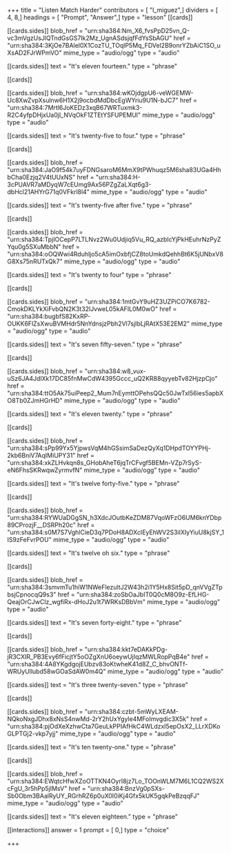 +++
title = "Listen Match Harder"
contributors = [ "l_miguez",]
dividers = [ 4, 8,]
headings = [ "Prompt", "Answer",]
type = "lesson"
[[cards]]

[[cards.sides]]
blob_href = "urn:sha384:Nm_X6_fvsPpD25vn_Q-vc3mVgzUsJlQTndGsGS7Ik2Mz_UgnASdsjqfFdYsSbAGU"
href = "urn:sha384:3KjOe7BAlel0X1CozTU_TOqlP5Mq_FDVel2B9onrYZbAiC1SO_uXsAD2FJrWPmVO"
mime_type = "audio/ogg"
type = "audio"

[[cards.sides]]
text = "It's eleven fourteen."
type = "phrase"

[[cards]]

[[cards.sides]]
blob_href = "urn:sha384:wKOjdgpU6-veWGEMW-Uc8XwZvpXsulnw6H1X2j9ocbdMdDbcEgWYriu9U1N-bJC7"
href = "urn:sha384:7Mrtl6JoKEDz3xqB67WRTuxmk3-R2C4yfpDHjxUa0jl_NVqOkF1ZTEtYSFUPEMUl"
mime_type = "audio/ogg"
type = "audio"

[[cards.sides]]
text = "It's twenty-five to four."
type = "phrase"

[[cards]]

[[cards.sides]]
blob_href = "urn:sha384:JaO9f54k7uyFDNGsaroM6MmX9tPWhuqz5M6sha83UGa4HhbCha0Ezjq2V4tUUxNS"
href = "urn:sha384:H-3cPUAVR7aMDyqW7cEUmg9Ax56PZgZaLXqt6g3-dbHcl21AHYrG71q0VFkrl8l4"
mime_type = "audio/ogg"
type = "audio"

[[cards.sides]]
text = "It's twenty-five after five."
type = "phrase"

[[cards]]

[[cards.sides]]
blob_href = "urn:sha384:TpjIOCepP7LTLNvz2Wu0Udjiq5Vu_RQ_azbIcYjPkHEuhrNzPyZYqu0g5SXuMbbN"
href = "urn:sha384:oOQWwi4Rduhljo5cA5imOxbfjCZ8toUmkdQehhBt6K5jUNbxV8G8Xs75nRUTxQk7"
mime_type = "audio/ogg"
type = "audio"

[[cards.sides]]
text = "It's twenty to four"
type = "phrase"

[[cards]]

[[cards.sides]]
blob_href = "urn:sha384:1mtGvY9uHZ3UZPiCO7K6782-CmokDKLYkXiFvbQN2K3t32lJvweL05kAFIL0M0wO"
href = "urn:sha384:bugbfS82KxRP-OUKK6FlZsXwuBVMHdr5NnYdnsjzPbh2Vl7sjIbLjRAtX53E2EM2"
mime_type = "audio/ogg"
type = "audio"

[[cards.sides]]
text = "It's seven fifty-seven."
type = "phrase"

[[cards]]

[[cards.sides]]
blob_href = "urn:sha384:w8_vux-uSz6JA4JdlXk17DC85fnMwCdW4395Gccc_uQ2KR88qyyebTv82HjzpCjo"
href = "urn:sha384:ttO5Ak75uiPeep2_Mum7nEymttOPehsQQc50JwTxl56ies5apbXO8Tb0ZJmHGrHD"
mime_type = "audio/ogg"
type = "audio"

[[cards.sides]]
text = "It's eleven twenty."
type = "phrase"

[[cards]]

[[cards.sides]]
blob_href = "urn:sha384:sPp99Yx5YjpwsVqM4hGSsimSaDezQyXq1DHpdTOYYPHj-2kb6BniV7AqIMiUPY31"
href = "urn:sha384:xkZLHvkqn8s_GHobAheT6jqTrCFvgf5BEMn-VZp7rSyS-eN6FhsSKRwqwZyrmvfN"
mime_type = "audio/ogg"
type = "audio"

[[cards.sides]]
text = "It's twelve forty-five."
type = "phrase"

[[cards]]

[[cards.sides]]
blob_href = "urn:sha384:RYWUaDGgSN_h3XdcJOutbKeZDM87VqoWFzO6UM6knYDbp89CProzjF__DSRPh20c"
href = "urn:sha384:s0M7S7VghlCieD3q7PDoH8ADXcIEyEhWV2S3iIXIyYiuU8kjSY_1IS9zFeFvrPOU"
mime_type = "audio/ogg"
type = "audio"

[[cards.sides]]
text = "It's twelve oh six."
type = "phrase"

[[cards]]

[[cards.sides]]
blob_href = "urn:sha384:3smvmTu1hiW1NWeFlezultJ2W43h2i1Y5Hx8Sit5pD_qnVVgZTpbsjCpnocqQ9s3"
href = "urn:sha384:zoSbOaJbIT0Q0cM8O9z-EfLHG-QeajOrCJwClz_wgfiRx-dHoJ2u1t7WRKsDBbVm"
mime_type = "audio/ogg"
type = "audio"

[[cards.sides]]
text = "It's seven forty-eight."
type = "phrase"

[[cards]]

[[cards.sides]]
blob_href = "urn:sha384:kkt7eDAKkPDg-jR3CXIR_PB3Evy6fFicjtY5oOZgXnU6oeywUjIqzMWLRopPqB4e"
href = "urn:sha384:4A8YKgdgojEUbzv83oKtwheK41d8Z_C_bhvONTf-WRUyUllubd58wGOaSdAW0m4Q"
mime_type = "audio/ogg"
type = "audio"

[[cards.sides]]
text = "It's three twenty-seven."
type = "phrase"

[[cards]]

[[cards.sides]]
blob_href = "urn:sha384:czbt-5mWyLXEAM-NQkoNxgJDhx8xNsS4nwMd-2rY2hUxYgyle4MFoImvgdic3X5k"
href = "urn:sha384:pjOdXeXzhwCta7GeuLkPPIAfHkC4WLdzxI5epOsX2_LLrXDKoGLPTGj2-vkp7yjj"
mime_type = "audio/ogg"
type = "audio"

[[cards.sides]]
text = "It's ten twenty-one."
type = "phrase"

[[cards]]

[[cards.sides]]
blob_href = "urn:sha384:EWqtcHfwXZoOTTKN4OyrI8jz7Lo_TOOnWLM7M6L1CQ2WS2XcFgU_3r5hPp5jIMsV"
href = "urn:sha384:BnzVg0pSXs-Sb0Obm3BAalRyUY_RGrhRZ6p0uX0I0iKj4Gfx5kUK5gqkPeBzqqFJ"
mime_type = "audio/ogg"
type = "audio"

[[cards.sides]]
text = "It's eleven eighteen."
type = "phrase"

[[interactions]]
answer = 1
prompt = [ 0,]
type = "choice"

+++
